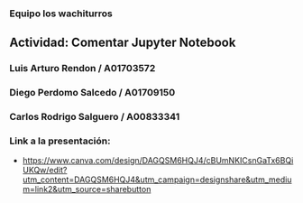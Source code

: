 ### Equipo los wachiturros

## Actividad: Comentar Jupyter Notebook

### Luis Arturo Rendon / A01703572

### Diego Perdomo Salcedo / A01709150

### Carlos Rodrigo Salguero / A00833341

### Link a la presentación:
- https://www.canva.com/design/DAGQSM6HQJ4/cBUmNKICsnGaTx6BQiUKQw/edit?utm_content=DAGQSM6HQJ4&utm_campaign=designshare&utm_medium=link2&utm_source=sharebutton
